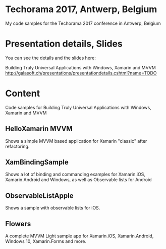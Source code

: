 # Techorama 2017, Antwerp, Belgium

My code samples for the Techorama 2017 conference in Antwerp, Belgium

# Presentation details, Slides

You can see the details and the slides here:

Building Truly Universal Applications with Windows, Xamarin and MVVM 
http://galasoft.ch/presentations/presentationdetails.cshtml?name=TODO

# Content

Code samples for Building Truly Universal Applications with Windows, Xamarin and MVVM

## HelloXamarin MVVM

Shows a simple MVVM based application for Xamarin "classic" after refactoring.

## XamBindingSample

Shows a lot of binding and commanding examples for Xamarin.iOS, Xamarin.Android and Windows, as well as Observable lists for Android

## ObservableListApple

Shows a sample with observable lists for iOS.

## Flowers

A complete MVVM Light sample app for Xamarin.iOS, Xamarin.Android, Windows 10, Xamarin.Forms and more.
